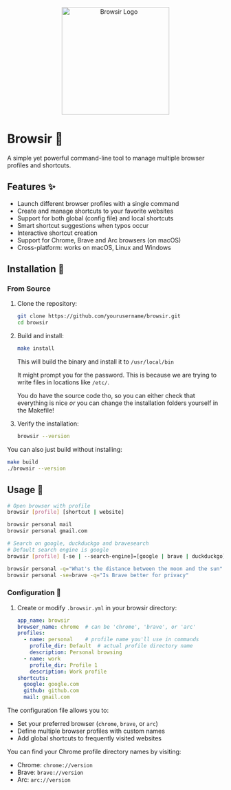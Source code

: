 <div align="center">
  <img src="https://github.com/user-attachments/assets/c531f18b-5886-464a-a189-971b39134aee" alt="Browsir Logo" width="250">
</div>


# Browsir 🎩

A simple yet powerful command-line tool to manage multiple browser profiles and shortcuts.

## Features ✨

- Launch different browser profiles with a single command
- Create and manage shortcuts to your favorite websites
- Support for both global (config file) and local shortcuts
- Smart shortcut suggestions when typos occur
- Interactive shortcut creation
- Support for Chrome, Brave and Arc browsers (on macOS)
- Cross-platform: works on macOS, Linux and Windows

## Installation 🚀

### From Source

1. Clone the repository:
   ```bash
   git clone https://github.com/yourusername/browsir.git
   cd browsir
   ```

2. Build and install:
   ```bash
   make install
   ```
   This will build the binary and install it to `/usr/local/bin`

   It might prompt you for the password. This is because we are trying to write files in locations like `/etc/`.

   You do have the source code tho, so you can either check that everything is nice _or_ you can change the installation folders yourself in the Makefile!

4. Verify the installation:
   ```bash
   browsir --version
   ```

You can also just build without installing:
```bash
make build
./browsir --version
```

## Usage 📖

```bash
# Open browser with profile
browsir [profile] [shortcut | website]

browsir personal mail
browsir personal gmail.com

# Search on google, duckduckgo and bravesearch
# Default search engine is google
browsir [profile] [-se | --search-engine]=[google | brave | duckduckgo] -q=[your query]

browsir personal -q="What's the distance between the moon and the sun"
browsir personal -se=brave -q="Is Brave better for privacy"
```

### Configuration 🔧

1. Create or modify `.browsir.yml` in your browsir directory:
   ```yaml
   app_name: browsir
   browser_name: chrome  # can be 'chrome', 'brave', or 'arc'
   profiles:
     - name: personal    # profile name you'll use in commands
       profile_dir: Default  # actual profile directory name
       description: Personal browsing
     - name: work
       profile_dir: Profile 1
       description: Work profile
   shortcuts:
     google: google.com
     github: github.com
     mail: gmail.com
   ```

The configuration file allows you to:
- Set your preferred browser (`chrome`, `brave`, or `arc`)
- Define multiple browser profiles with custom names
- Add global shortcuts to frequently visited websites

You can find your Chrome profile directory names by visiting:
- Chrome: `chrome://version`
- Brave: `brave://version`
- Arc: `arc://version`
